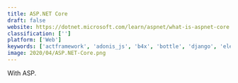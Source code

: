 ```yaml
---
title: ASP.NET Core
draft: false 
website: https://dotnet.microsoft.com/learn/aspnet/what-is-aspnet-core
classification: ['']
platform: ['Web']
keywords: ['actframework', 'adonis_js', 'b4x', 'bottle', 'django', 'electron', 'fastapi', 'flask', 'flutter_by_google', 'go.cd', 'grails', 'koa', 'monodevelop', 'quasar_framework', 'react_native', 'ruby_on_rails', 'sinatra', 'spring-boot', 'symfony', 'yii_framework']
image: 2020/04/ASP.NET-Core.png
---
```

With ASP.